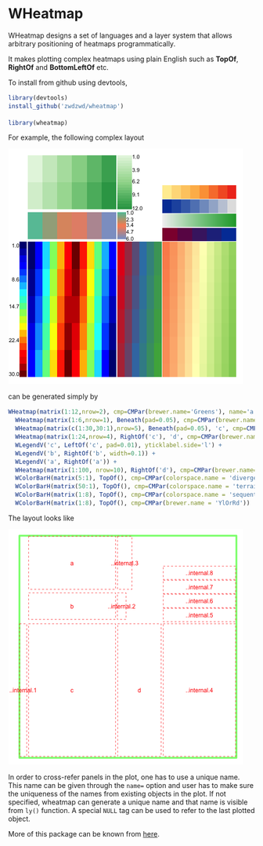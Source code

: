 # WHeatmap

WHeatmap designs a set of languages and a layer system that allows arbitrary positioning of heatmaps programmatically.

It makes plotting complex heatmaps using plain English such as **TopOf**, **RightOf** and **BottomLeftOf** etc.

To install from github using devtools,
```R
library(devtools)
install_github('zwdzwd/wheatmap')

library(wheatmap)
```

For example, the following complex layout

![This complex layout](inst/README.plot1.png) 

can be generated simply by

```R
WHeatmap(matrix(1:12,nrow=2), cmp=CMPar(brewer.name='Greens'), name='a') + 
  WHeatmap(matrix(1:6,nrow=1), Beneath(pad=0.05), cmp=CMPar(brewer.name='Set2'), name='b') +
  WHeatmap(matrix(c(1:30,30:1),nrow=5), Beneath(pad=0.05), 'c', cmp=CMPar(cmap='jet')) +
  WHeatmap(matrix(1:24,nrow=4), RightOf('c'), 'd', cmp=CMPar(brewer.name='Set1')) +
  WLegendV('c', LeftOf('c', pad=0.01), yticklabel.side='l') +
  WLegendV('b', RightOf('b', width=0.1)) + 
  WLegendV('a', RightOf('a')) + 
  WHeatmap(matrix(1:100, nrow=10), RightOf('d'), cmp=CMPar(brewer.name='RdYlGn')) +
  WColorBarH(matrix(5:1), TopOf(), cmp=CMPar(colorspace.name = 'diverge_hcl')) +
  WColorBarH(matrix(50:1), TopOf(), cmp=CMPar(colorspace.name = 'terrain_hcl')) +
  WColorBarH(matrix(1:8), TopOf(), cmp=CMPar(colorspace.name = 'sequential_hcl')) +
  WColorBarH(matrix(1:8), TopOf(), cmp=CMPar(brewer.name = 'YlOrRd'))
```

The layout looks like

![this](inst/README.plot2.png)

In order to cross-refer panels in the plot, one has to use a unique name. This name can be given through the `name=` option and user has to make sure the uniqueness of the names from existing objects in the plot. If not specified, wheatmap can generate a unique name and that name is visible from `ly()` function. A special `NULL` tag can be used to refer to the last plotted object.

More of this package can be known from [here](https://github.com/zwdzwd/wheatmap/blob/master/inst/tutorial.pdf).
